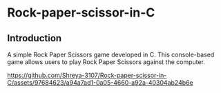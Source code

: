 # Rock-paper-scissor-in-C

## Introduction
A simple Rock Paper Scissors game developed in C. This console-based game allows users to play Rock Paper Scissors against the computer.


https://github.com/Shreya-3107/Rock-paper-scissor-in-C/assets/97684623/a94a7ad1-0a05-4660-a92a-40304ab24b6e

